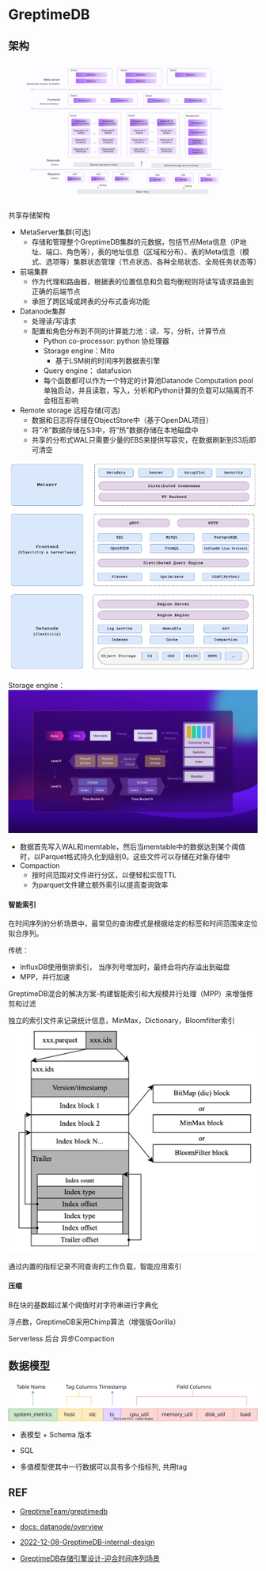 # GreptimeDB

## 架构

![](./images/architecture.jpg)

共享存储架构

- MetaServer集群(可选)
    - 存储和管理整个GreptimeDB集群的元数据，包括节点Meta信息（IP地址、端口、角色等），表的地址信息（区域和分布）、表的Meta信息（模式、选项等）集群状态管理（节点状态、各种全局状态、全局任务状态等）
- 前端集群
    - 作为代理和路由器，根据表的位置信息和负载均衡规则将读写请求路由到正确的后端节点
    - 承担了跨区域或跨表的分布式查询功能
- Datanode集群
    - 处理读/写请求
    - 配置和角色分布到不同的计算能力池：读、写，分析，计算节点
        - Python co-processor: python 协处理器
        - Storage engine：Mito
            - 基于LSM树的时间序列数据表引擎
        - Query engine： datafusion
        - 每个函数都可以作为一个特定的计算池Datanode Computation pool 单独启动，并且读取，写入，分析和Python计算的负载可以隔离而不会相互影响
- Remote storage 远程存储(可选)
    - 数据和日志将存储在ObjectStore中（基于OpenDAL项目）
    - 将“冷”数据存储在S3中，将“热”数据存储在本地磁盘中
    - 共享的分布式WAL只需要少量的EBS来提供写容灾，在数据刷新到S3后即可清空


![](./images/architecture-3.png)

Storage engine：
![](./images/overall-achitecture.jpg)

- 数据首先写入WAL和memtable，然后当memtable中的数据达到某个阈值时，以Parquet格式持久化到级别0。这些文件可以存储在对象存储中
- Compaction
    - 按时间范围对文件进行分区，以便轻松实现TTL
    - 为parquet文件建立额外索引以提高查询效率


#### 智能索引

在时间序列的分析场景中，最常见的查询模式是根据给定的标签和时间范围来定位拟合序列。

传统：
- InfluxDB使用倒排索引， 当序列号增加时，最终会将内存溢出到磁盘
- MPP，并行加速

GreptimeDB混合的解决方案-构建智能索引和大规模并行处理（MPP）来增强修剪和过滤

独立的索引文件来记录统计信息，MinMax，Dictionary，Bloomfilter索引
![](./images/index-file-structure.png)

通过内置的指标记录不同查询的工作负载，智能应用索引


#### 压缩

B在块的基数超过某个阈值时对字符串进行字典化

浮点数，GreptimeDB采用Chimp算法（增强版Gorilla）

Serverless 后台 异步Compaction


## 数据模型

![](./images/time-series-data-model.svg)

- 表模型 + Schema 版本

- SQL

- 多值模型使其中一行数据可以具有多个指标列, 共用tag


## REF

- [GreptimeTeam/greptimedb](https://github.com/GreptimeTeam/greptimedb)

- [docs: datanode/overview](https://docs.greptime.com/contributor-guide/datanode/overview)


- [2022-12-08-GreptimeDB-internal-design](https://greptime.com/blogs/2022-12-08-GreptimeDB-internal-design)

- [GreptimeDB存储引擎设计-迎合时间序列场景](https://greptime.com/blogs/2022-12-21-storage-engine-design)